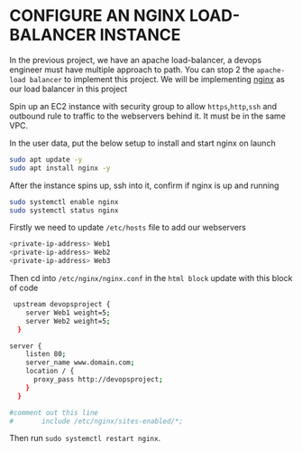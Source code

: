 # CONFIGURE AN NGINX LOAD-BALANCER INSTANCE
In the previous project, we have an apache load-balancer, a devops engineer must have multiple approach to path. You can stop 2 the `apache-load balancer` to implement this project.  We will be implementing [nginx](https://docs.nginx.com/nginx/admin-guide/load-balancer/http-load-balancer/) as our load balancer in this project

Spin up an EC2 instance with security group to allow `https`,`http`,`ssh` and outbound rule to traffic to the webservers behind it. It must be in the same VPC.

In the user data, put the below setup to install and start nginx on launch

```sh
sudo apt update -y
sudo apt install nginx -y
```

After the instance spins up, ssh into it, confirm if nginx is up and running

```sh
sudo systemctl enable nginx
sudo systemctl status nginx
```

Firstly we need to update `/etc/hosts` file to add our webservers

```sh
<private-ip-address> Web1
<private-ip-address> Web2
<private-ip-address> Web3
```


Then cd into `/etc/nginx/nginx.conf` in the `html block` update with this block of code

```sh
 upstream devopsproject {
    server Web1 weight=5;
    server Web2 weight=5;
  }

server {
    listen 80;
    server_name www.domain.com;
    location / {
      proxy_pass http://devopsproject;
    }
  }

#comment out this line
#       include /etc/nginx/sites-enabled/*;
```

Then run `sudo systemctl restart nginx`.


